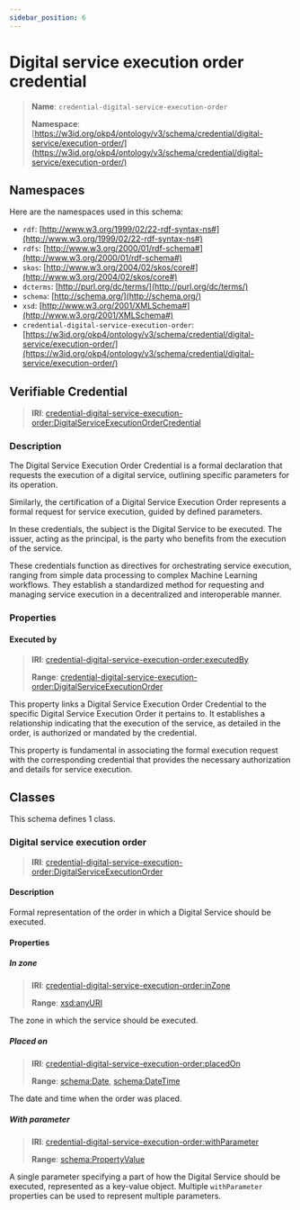 ```yaml
---
sidebar_position: 6
---
```

[//]: # (This file is auto-generated. Please do not modify it yourself.)

# Digital service execution order credential

> **Name**: `credential-digital-service-execution-order`
>
> **Namespace**: [https://w3id.org/okp4/ontology/v3/schema/credential/digital-service/execution-order/](https://w3id.org/okp4/ontology/v3/schema/credential/digital-service/execution-order/)

## Namespaces

Here are the namespaces used in this schema:

- `rdf`: [http://www.w3.org/1999/02/22-rdf-syntax-ns#](http://www.w3.org/1999/02/22-rdf-syntax-ns#)
- `rdfs`: [http://www.w3.org/2000/01/rdf-schema#](http://www.w3.org/2000/01/rdf-schema#)
- `skos`: [http://www.w3.org/2004/02/skos/core#](http://www.w3.org/2004/02/skos/core#)
- `dcterms`: [http://purl.org/dc/terms/](http://purl.org/dc/terms/)
- `schema`: [http://schema.org/](http://schema.org/)
- `xsd`: [http://www.w3.org/2001/XMLSchema#](http://www.w3.org/2001/XMLSchema#)
- `credential-digital-service-execution-order`: [https://w3id.org/okp4/ontology/v3/schema/credential/digital-service/execution-order/](https://w3id.org/okp4/ontology/v3/schema/credential/digital-service/execution-order/)

## Verifiable Credential

> **IRI**: [credential-digital-service-execution-order:DigitalServiceExecutionOrderCredential](https://w3id.org/okp4/ontology/v3/schema/credential/digital-service/execution-order/DigitalServiceExecutionOrderCredential)

### Description

The Digital Service Execution Order Credential is a formal declaration that requests the execution of a digital service, outlining specific parameters for its operation.

Similarly, the certification of a Digital Service Execution Order represents a formal request for service execution, guided by defined parameters.

In these credentials, the subject is the Digital Service to be executed. The issuer, acting as the principal, is the party who benefits from the execution of the service.

These credentials function as directives for orchestrating service execution, ranging from simple data processing to complex Machine Learning workflows. They establish a standardized method for requesting and managing service execution in a decentralized and interoperable manner.

### Properties

#### Executed by
>
> **IRI**: [credential-digital-service-execution-order:executedBy](https://w3id.org/okp4/ontology/v3/schema/credential/digital-service/execution-order/executedBy)
>
> **Range**:&nbsp;[credential-digital-service-execution-order:DigitalServiceExecutionOrder](https://w3id.org/okp4/ontology/v3/schema/credential/digital-service/execution-order/DigitalServiceExecutionOrder)

This property links a Digital Service Execution Order Credential to the specific Digital Service Execution Order it pertains to. It establishes a relationship indicating that the execution of the service, as detailed in the order, is authorized or mandated by the credential.

This property is fundamental in associating the formal execution request with the corresponding credential that provides the necessary authorization and details for service execution.

## Classes

This schema defines 1 class.

### Digital service execution order
>
> **IRI**: [credential-digital-service-execution-order:DigitalServiceExecutionOrder](https://w3id.org/okp4/ontology/v3/schema/credential/digital-service/execution-order/DigitalServiceExecutionOrder)

#### Description

Formal representation of the order in which a Digital Service should be executed.

#### Properties

##### In zone
>
> **IRI**: [credential-digital-service-execution-order:inZone](https://w3id.org/okp4/ontology/v3/schema/credential/digital-service/execution-order/inZone)
>
> **Range**:&nbsp;[xsd:anyURI](http://www.w3.org/2001/XMLSchema#anyURI)

The zone in which the service should be executed.

##### Placed on
>
> **IRI**: [credential-digital-service-execution-order:placedOn](https://w3id.org/okp4/ontology/v3/schema/credential/digital-service/execution-order/placedOn)
>
> **Range**:&nbsp;[schema:Date](http://schema.org/Date), [schema:DateTime](http://schema.org/DateTime)

The date and time when the order was placed.

##### With parameter
>
> **IRI**: [credential-digital-service-execution-order:withParameter](https://w3id.org/okp4/ontology/v3/schema/credential/digital-service/execution-order/withParameter)
>
> **Range**:&nbsp;[schema:PropertyValue](http://schema.org/PropertyValue)

A single parameter specifying a part of how the Digital Service should be executed, represented as a key-value object. Multiple `withParameter` properties can be used to represent multiple parameters.
